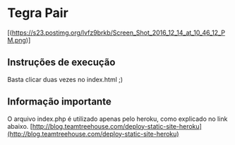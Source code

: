# Tegra Pair

[(https://s23.postimg.org/lvfz9brkb/Screen_Shot_2016_12_14_at_10_46_12_PM.png)]

## Instruções de execução

Basta clicar duas vezes no index.html ;)

## Informação importante

O arquivo index.php é utilizado apenas pelo heroku, como explicado no link abaixo.
[http://blog.teamtreehouse.com/deploy-static-site-heroku](http://blog.teamtreehouse.com/deploy-static-site-heroku)
